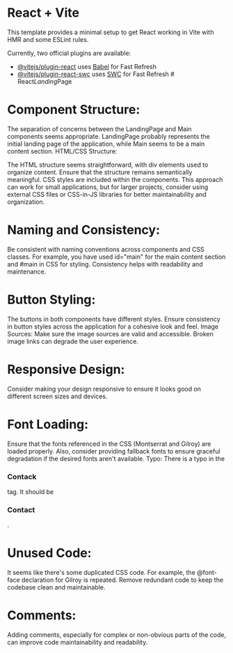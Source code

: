 # React + Vite

This template provides a minimal setup to get React working in Vite with HMR and some ESLint rules.

Currently, two official plugins are available:

- [@vitejs/plugin-react](https://github.com/vitejs/vite-plugin-react/blob/main/packages/plugin-react/README.md) uses [Babel](https://babeljs.io/) for Fast Refresh
- [@vitejs/plugin-react-swc](https://github.com/vitejs/vite-plugin-react-swc) uses [SWC](https://swc.rs/) for Fast Refresh
#   R e a c t _ L a n d i n g _ P a g e 

# Component Structure:

The separation of concerns between the LandingPage and Main components seems appropriate. LandingPage probably represents the initial landing page of the application, while Main seems to be a main content section.
HTML/CSS Structure:

The HTML structure seems straightforward, with div elements used to organize content. Ensure that the structure remains semantically meaningful.
CSS styles are included within the components. This approach can work for small applications, but for larger projects, consider using external CSS files or CSS-in-JS libraries for better maintainability and organization.

# Naming and Consistency:
Be consistent with naming conventions across components and CSS classes. For example, you have used id="main" for the main content section and #main in CSS for styling. Consistency helps with readability and maintenance.

# Button Styling:
The buttons in both components have different styles. Ensure consistency in button styles across the application for a cohesive look and feel.
Image Sources:
Make sure the image sources are valid and accessible. Broken image links can degrade the user experience.

# Responsive Design:
Consider making your design responsive to ensure it looks good on different screen sizes and devices.

# Font Loading:
Ensure that the fonts referenced in the CSS (Montserrat and Gilroy) are loaded properly. Also, consider providing fallback fonts to ensure graceful degradation if the desired fonts aren't available.
Typo:
There is a typo in the <h3>Contack</h3> tag. It should be <h3>Contact</h3>.

# Unused Code:
It seems like there's some duplicated CSS code. For example, the @font-face declaration for Gilroy is repeated. Remove redundant code to keep the codebase clean and maintainable.

# Comments:
Adding comments, especially for complex or non-obvious parts of the code, can improve code maintainability and readability.
 
